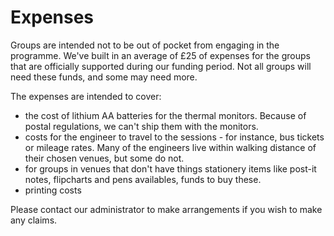 # Expenses

Groups are intended not to be out of pocket from engaging in the programme.  We've built in an average of £25 of expenses for the groups that are officially supported during our funding period.  Not all groups will need these funds, and some may need more.

The expenses are intended to cover:

- the cost of lithium AA batteries for the thermal monitors. Because of postal regulations, we can't ship them with the monitors.
- costs for the engineer to travel to the sessions - for instance, bus tickets or mileage rates.  Many of the engineers live within walking distance of their chosen venues, but some do not.
- for groups in venues that don't have things stationery items like post-it notes, flipcharts and pens availables, funds to buy these.
- printing costs

Please contact our administrator to make arrangements if you wish to make any claims.